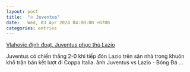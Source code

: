 ```yaml
---
layout: post
title:  "🔥 Juventus"
date:   Wed, 03 Apr 2024 04:00:00 +0700
categories: entries
---
```

[Vlahovic định đoạt, Juventus phục thù Lazio](https://www.tinthethao.com.vn/vlahovic-dinh-doat-juventus-phuc-thu-lazio-d754466.html)

Juventus có chiến thắng 2-0 khi tiếp đón Lazio trên sân nhà trong khuôn khổ trận bán kết lượt đi Coppa Italia. ảnh Juventus vs Lazio - Bóng Đá&nbsp;...

